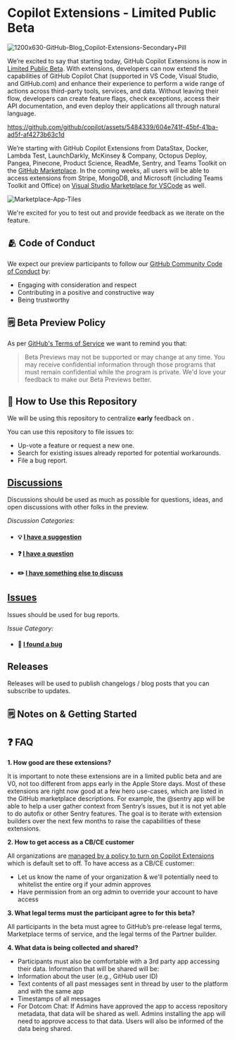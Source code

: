 # Copilot Extensions - Limited Public Beta

![1200x630-GitHub-Blog_Copilot-Extensions-Secondary+Pill](https://github.com/github/copilot/assets/5484339/4b82437b-d3db-43de-924f-7a997dcdadfe)

We’re excited to say that starting today, GitHub Copilot Extensions is now in [Limited Public Beta](https://aka.ms/githubcopilotextensions). With extensions, developers can now extend the capabilities of GitHub Copilot Chat (supported in VS Code, Visual Studio, and GitHub.com) and enhance their experience to perform a wide range of actions across third-party tools, services, and data. Without leaving their flow, developers can create feature flags, check exceptions, access their API documentation, and even deploy their applications all through natural language.


https://github.com/github/copilot/assets/5484339/604e741f-45bf-41ba-ad5f-af4273b63c1d


We’re starting with GitHub Copilot Extensions from DataStax, Docker, Lambda Test, LaunchDarkly, McKinsey & Company, Octopus Deploy, Pangea, Pinecone, Product Science, ReadMe, Sentry, and Teams Toolkit on the [GitHub Marketplace](https://github.com/marketplace). In the coming weeks, all users will be able to access extensions from Stripe, MongoDB, and Microsoft (including Teams Toolkit and Office) on [Visual Studio Marketplace for VSCode](https://marketplace.visualstudio.com/vscode) as well.

![Marketplace-App-Tiles](https://github.com/github/copilot/assets/5484339/506d83df-4b87-424b-9996-e6a5c8944e55)


We're excited for you to test out and provide feedback as we iterate on the feature. 

## 🫂 Code of Conduct

We expect our preview participants to follow our [GitHub Community Code of Conduct](https://docs.github.com/en/site-policy/github-terms/github-community-code-of-conduct) by:

- Engaging with consideration and respect
- Contributing in a positive and constructive way
- Being trustworthy

## 🗒️ Beta Preview Policy

As per [GitHub's Terms of Service](https://docs.github.com/en/github/site-policy/github-terms-of-service#j-beta-previews) we want to remind you that:

> Beta Previews may not be supported or may change at any time. You may receive confidential information through those programs that must remain confidential while the program is private. We'd love your feedback to make our Beta Previews better.

## 🔗 How to Use this Repository

We will be using this repository to centralize **early** feedback on <!--  FEATURE NAME -->.

You can use this repository to file issues to:
- Up-vote a feature or request a new one.
- Search for existing issues already reported for potential workarounds.
- File a bug report.

## **[Discussions](https://github.com/gh-community/REPO-NAME/discussions)** 

Discussions should be used as much as possible for questions, ideas, and open discussions with other folks in the preview. <!-- Change out repo name in discussions link -->

_Discussion Categories:_ <!-- Change out repo name below -->
- #### 💡 [I have a suggestion](https://github.com/gh-community/REPO-NAME/discussions/categories/ideas)
- #### ❓ [I have a question](https://github.com/gh-community/REPO-NAME/discussions/categories/q-a)
- #### ✏️ [I have something else to discuss](https://github.com/gh-community/REPO-NAME/discussions/categories/general)

## **[Issues](https://github.com/gh-community/REPO-NAME/issues)**

Issues should be used for bug reports. <!-- Change out repo name in issues link -->

_Issue Category:_ <!-- Change out repo name -->
- #### 🐞 [I found a bug](https://github.com/gh-community/REPO-NAME/issues/new?assignees=&labels=bug&template=bug-template.yml)

## **Releases** 

Releases will be used to publish changelogs / blog posts that you can subscribe to updates. <!-- Remove if you don't plan on publishing changelogs for this feature within the preview window -->

## 🗒️ Notes on <!-- FEATURE NAME --> & Getting Started

<!-- Include summary / details of feature here. This section should include steps to access the feature, and may include additional instructional materials such as a demo video or link out to feature documentation. -->

<!--  Examples below 
#### ℹ️ [About FEATURE NAME tokens](add-link-here.md) 
#### ⚙️ [Creating FEATURE NAME](add-link-here.md) 
#### 📦 [Using FEATURE NAME](add-link-here.md)
####  🎥 An Intro to FEATURE NAME -->

## ❓ FAQ 


**1. How good are these extensions?**

It is important to note these extensions are in a limited public beta and are V0, not too different from apps early in the Apple Store days. Most of these extensions are right now good at a few hero use-cases, which are listed in the GitHub marketplace descriptions. For example, the @sentry app will be able to help a user gather context from Sentry’s issues, but it is not yet able to do autofix or other Sentry features. The goal is to iterate with extension builders over the next few months to raise the capabilities of these extensions.

**2. How to get access as a CB/CE customer**

All organizations are [managed by a policy to turn on Copilot Extensions](https://docs.github.com/en/copilot/github-copilot-chat/github-copilot-extensions/managing-github-copilot-extensions#setting-a-policy-for-github-copilot-extensions-in-your-organization) which is default set to off. To have access as a CB/CE customer:
- Let us know the name of your organization & we'll potentially need to whitelist the entire org if your admin approves
- Have permission from an org admin to override your account to have access

**3. What legal terms must the participant agree to for this beta?**

All participants in the beta must agree to GitHub’s pre-release legal terms, Marketplace terms of service, and the legal terms of the Partner builder.

**4. What data is being collected and shared?**

- Participants must also be comfortable with a 3rd party app accessing their data. Information that will be shared will be:
- Information about the user (e.g., GitHub user ID)
- Text contents of all past messages sent in thread by user to the platform and with the same app
- Timestamps of all messages
- For Dotcom Chat: If Admins have approved the app to access repository metadata, that data will be shared as well.
Admins installing the app will need to approve access to that data. Users will also be informed of the data being shared.


